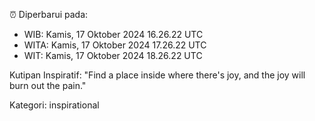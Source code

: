 ⏰ Diperbarui pada:
- WIB: Kamis, 17 Oktober 2024 16.26.22 UTC
- WITA: Kamis, 17 Oktober 2024 17.26.22 UTC
- WIT: Kamis, 17 Oktober 2024 18.26.22 UTC

Kutipan Inspiratif:
"Find a place inside where there's joy, and the joy will burn out the pain."


Kategori: inspirational

